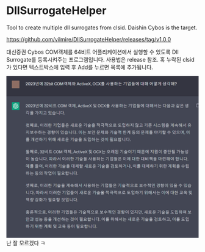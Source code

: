 # DllSurrogateHelper
Tool to create multiple dll surrogates from clsid. Daishin Cybos is the target.

https://github.com/vilmire/DllSurrogateHelper/releases/tag/v1.0.0

대신증권 Cybos COM객체를 64비트 어플리케이션에서 실행할 수 있도록 Dll Surrogate를 등록시켜주는 프로그램입니다.
사용법은 release 참조. 혹 누락된 clsid가 있다면 텍스트박스에 입력 후 Add를 누르면 목록에 추가됩니다.

![chatgpt](./img/chatgpt_kor.png)
난 잘 모르겠다 ㅋ
